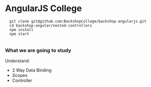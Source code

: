 # AngularJS College

````
  git clone git@github.com:BackshopCollege/backshop-angularjs.git
  cd backshop-angular/nested-controllers
  npm install
  npm start
  
````

### What we are going to study

Understand:

  -  2 Way Data Binding
  - Scopes
  - Controller